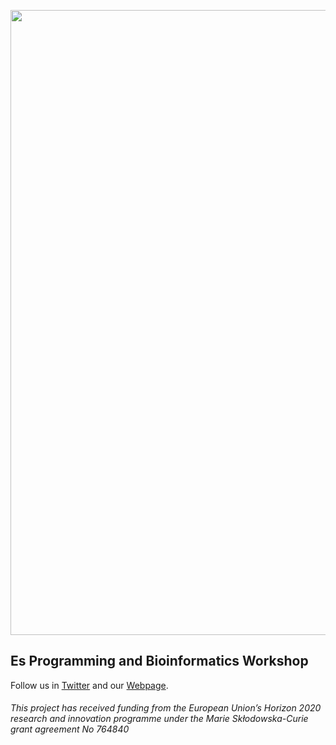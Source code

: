 <p align="center">
  <img src="https://i.imgur.com/nG4PtGQ.jpg" width="1000"/>
</p>

## Es Programming and Bioinformatics Workshop 

 
Follow us in [Twitter](https://twitter.com/itn_ignite) and our [Webpage](http://www.itn-ignite.eu/). 

###### This project has received funding from the European Union’s Horizon 2020 research and innovation programme under the Marie Skłodowska-Curie grant agreement No 764840
